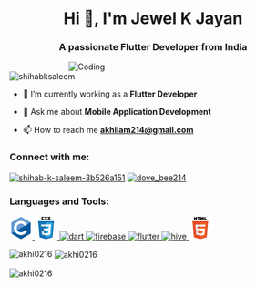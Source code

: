 <!-- [![MasterHead](https://pasinfotech.com/wp-content/uploads/2019/06/flutter-banner.jpg)](https://www.linkedin.com/in/akhila-m-a434b0299/) -->
<h1 align="center">Hi 👋, I'm Jewel K Jayan </h1>
<h3 align="center">A passionate Flutter Developer from India</h3>
<img align="right" alt="Coding" width="400" src="https://media1.giphy.com/media/qgQUggAC3Pfv687qPC/giphy.gif">

<p align="left"> <img src="https://komarev.com/ghpvc/?username=shihabksaleem&label=Profile%20views&color=0e75b6&style=flat" alt="shihabksaleem" /> </p>

- 🌱 I’m currently working as a **Flutter Developer**

- 💬 Ask me about **Mobile Application Development**

- 📫 How to reach me **akhilam214@gmail.com**

<h3 align="left">Connect with me:</h3>
<p align="left">
<a href="https://www.linkedin.com/in/akhila-m-a434b0299" target="blank"><img align="center" src="https://raw.githubusercontent.com/rahuldkjain/github-profile-readme-generator/master/src/images/icons/Social/linked-in-alt.svg" alt="shihab-k-saleem-3b526a151" height="30" width="40" /></a>
<a href="https://instagram.com/dove_bee214" target="blank"><img align="center" src="https://raw.githubusercontent.com/rahuldkjain/github-profile-readme-generator/master/src/images/icons/Social/instagram.svg" alt="dove_bee214" height="30" width="40" /></a>
</p>

<h3 align="left">Languages and Tools:</h3>
<p align="left"> <a href="https://www.cprogramming.com/" target="_blank" rel="noreferrer"> <img src="https://raw.githubusercontent.com/devicons/devicon/master/icons/c/c-original.svg" alt="c" width="40" height="40"/> </a> <a href="https://www.w3schools.com/css/" target="_blank" rel="noreferrer"> <img src="https://raw.githubusercontent.com/devicons/devicon/master/icons/css3/css3-original-wordmark.svg" alt="css3" width="40" height="40"/> </a> <a href="https://dart.dev" target="_blank" rel="noreferrer"> <img src="https://www.vectorlogo.zone/logos/dartlang/dartlang-icon.svg" alt="dart" width="40" height="40"/> </a> <a href="https://firebase.google.com/" target="_blank" rel="noreferrer"> <img src="https://www.vectorlogo.zone/logos/firebase/firebase-icon.svg" alt="firebase" width="40" height="40"/> </a> <a href="https://flutter.dev" target="_blank" rel="noreferrer"> <img src="https://www.vectorlogo.zone/logos/flutterio/flutterio-icon.svg" alt="flutter" width="40" height="40"/> </a> <a href="https://hive.apache.org/" target="_blank" rel="noreferrer"> <img src="https://www.vectorlogo.zone/logos/apache_hive/apache_hive-icon.svg" alt="hive" width="40" height="40"/> </a> <a href="https://www.w3.org/html/" target="_blank" rel="noreferrer"> <img src="https://raw.githubusercontent.com/devicons/devicon/master/icons/html5/html5-original-wordmark.svg" alt="html5" width="40" height="40"/> </a> </p>

<p><img align="left" src="https://github-readme-stats.vercel.app/api/top-langs?username=akhi0216&show_icons=true&locale=en&layout=compact" alt="akhi0216" /></p>

<p>&nbsp;<img align="center" src="https://github-readme-stats.vercel.app/api?username=akhi0216&show_icons=true&locale=en" alt="akhi0216" /></p>

<p><img align="center" src="https://github-readme-streak-stats.herokuapp.com/?user=akhi0216&" alt="akhi0216" /></p>
